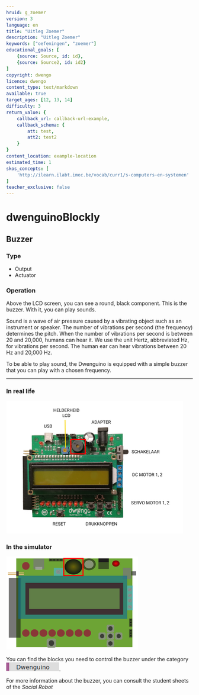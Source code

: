 ```yaml
---
hruid: g_zoemer
version: 3
language: en
title: "Uitleg Zoemer"
description: "Uitleg Zoemer"
keywords: ["oefeningen", "zoemer"]
educational_goals: [
    {source: Source, id: id}, 
    {source: Source2, id: id2}
]
copyright: dwengo
licence: dwengo
content_type: text/markdown
available: true
target_ages: [12, 13, 14]
difficulty: 3
return_value: {
    callback_url: callback-url-example,
    callback_schema: {
        att: test,
        att2: test2
    }
}
content_location: example-location
estimated_time: 1
skos_concepts: [
    'http://ilearn.ilabt.imec.be/vocab/curr1/s-computers-en-systemen'
]
teacher_exclusive: false
---
```

# dwenguinoBlockly
## Buzzer

### Type
- Output
- Actuator

### Operation
Above the LCD screen, you can see a round, black component. This is the buzzer. With it, you can play sounds.

Sound is a wave of air pressure caused by a vibrating object such as an instrument or speaker. The number of vibrations per second (the frequency) determines the pitch. When the number of vibrations per second is between 20 and 20,000, humans can hear it. We use the unit Hertz, abbreviated Hz, for vibrations per second. The human ear can hear vibrations between 20 Hz and 20,000 Hz.

To be able to play sound, the Dwenguino is equipped with a simple buzzer that you can play with a chosen frequency.

***

### In real life

![](embed/zoemer.png "Buzzer")

### In the simulator

![](embed/buzzer_on_board.png "Buzzer")

You can find the blocks you need to control the buzzer under the category ![](embed/cat_dwenguino.png "Dwenguino category").

<div class="alert alert-box alert-success">
For more information about the buzzer, you can consult the student sheets of the <em>Social Robot</em>
</div>